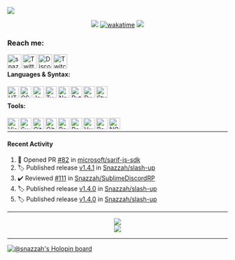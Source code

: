 [![](https://snazzah.com/images/banner2.png)][website]

<div align=center>

![](https://komarev.com/ghpvc/?username=Snazzah&label=profile+views&color=fc2929) [![wakatime](https://wakatime.com/badge/user/eae27c19-37ad-4824-a6fc-801fed66e5b2.svg)](https://wakatime.com/@eae27c19-37ad-4824-a6fc-801fed66e5b2)
![](https://hit.yhype.me/github/profile?user_id=7025343)
  
</div>

[website]: https://snazzah.com/
[twitter]: https://twitter.com/Snazzah
[discord]: https://snaz.in/discord
[twitch]: https://twitch.tv/SnazzahGuy


### Reach me:

[<img align="left" alt="snazzah.com" width="32px" src="https://api.iconify.design/bi:globe.svg?color=%23e84118&height=32" />][website]
[<img align="left" alt="Twitter" width="32px" src="https://api.iconify.design/simple-icons:twitter.svg?color=%23e84118&height=32" />][twitter]
[<img align="left" alt="Discord" width="32px" src="https://api.iconify.design/simple-icons:discord.svg?color=%23e84118&height=32" />][discord]
[<img align="left" alt="Twitch" width="32px" src="https://api.iconify.design/simple-icons:twitch.svg?color=%23e84118&height=32" />][twitch]

<br />

#### Languages & Syntax:
<img align="left" alt="HTML5" width="26px" src="https://api.iconify.design/simple-icons:html5.svg?color=%23c23616&height=26" />
<img align="left" alt="CSS3" width="26px" src="https://api.iconify.design/simple-icons:css3.svg?color=%23c23616&height=26" />
<img align="left" alt="JavaScript" width="26px" src="https://api.iconify.design/simple-icons:javascript.svg?color=%23c23616&height=26" />
<img align="left" alt="TypeScript" width="26px" src="https://api.iconify.design/simple-icons:typescript.svg?color=%23c23616&height=26" />
<img align="left" alt="Node.js" width="26px" src="https://api.iconify.design/mdi:nodejs.svg?color=%23c23616&height=26" />
<img align="left" alt="Python" width="26px" src="https://api.iconify.design/simple-icons:python.svg?color=%23c23616&height=26" />
<img align="left" alt="Ruby" width="26px" src="https://api.iconify.design/simple-icons:ruby.svg?color=%23c23616&height=26" />
<img align="left" alt="Stylus" width="26px" src="https://api.iconify.design/simple-icons:stylus.svg?color=%23c23616&height=26" />

<br />

#### Tools:
<img align="left" alt="Visual Studio Code" width="26px" src="https://api.iconify.design/simple-icons:visualstudiocode.svg?color=%23c23616&height=26" />
<img align="left" alt="Sublime Text" width="26px" src="https://api.iconify.design/simple-icons:sublimetext.svg?color=%23c23616&height=26" />
<img align="left" alt="Git" width="26px" src="https://api.iconify.design/simple-icons:git.svg?color=%23c23616&height=26" />
<img align="left" alt="GitHub" width="26px" src="https://api.iconify.design/simple-icons:github.svg?color=%23c23616&height=26" />
<img align="left" alt="PostgreSQL" width="26px" src="https://api.iconify.design/simple-icons:postgresql.svg?color=%23c23616&height=26" />
<img align="left" alt="Redis" width="26px" src="https://api.iconify.design/simple-icons:redis.svg?color=%23c23616&height=26" />
<img align="left" alt="Vue" width="26px" src="https://api.iconify.design/mdi:vuejs.svg?color=%23c23616&height=26" />
<img align="left" alt="React" width="26px" src="https://api.iconify.design/akar-icons:react-fill.svg?color=%23c23616&height=26" />
<img align="left" alt="NGINX" width="26px" src="https://api.iconify.design/cib:nginx.svg?color=%23c23616&height=26" />

<br />

---

####  Recent Activity

<!--START_SECTION:activity-->
1. 💪 Opened PR [#82](https://github.com/microsoft/sarif-js-sdk/pull/82) in [microsoft/sarif-js-sdk](https://github.com/microsoft/sarif-js-sdk)
2. 🏷️ Published release [v1.4.1](https://github.com/Snazzah/slash-up/releases/tag/v1.4.1) in [Snazzah/slash-up](https://github.com/Snazzah/slash-up)
3. ✔️ Reviewed [#111](https://github.com/Snazzah/SublimeDiscordRP/pull/111) in [Snazzah/SublimeDiscordRP](https://github.com/Snazzah/SublimeDiscordRP)
4. 🏷️ Published release [v1.4.0](https://github.com/Snazzah/slash-up/releases/tag/v1.4.0) in [Snazzah/slash-up](https://github.com/Snazzah/slash-up)
5. 🏷️ Published release [v1.4.0](https://github.com/Snazzah/slash-up/releases/tag/v1.4.0) in [Snazzah/slash-up](https://github.com/Snazzah/slash-up)
<!--END_SECTION:activity-->

---

<div align="center">
  <img align="center" src="https://github-readme-stats.vercel.app/api?username=Snazzah&show_icons=true&count_private=true&hide_border=true&icon_color=fff&bg_color=852121&title_color=fff&text_color=fff" />
</div>
<div align="center">
  <a href="https://wakatime.com/@Snazzah">
    <img align="center" src="https://github-readme-stats.vercel.app/api/wakatime?username=Snazzah&layout=compact&custom_title=Weekly%20Development%20Breakdown&hide_border=true&icon_color=fff&bg_color=852121&title_color=fff&text_color=fff" />
  </a>
</div>

---

[![@snazzah's Holopin board](https://holopin.io/api/user/board?user=snazzah)](https://holopin.io/@snazzah)
